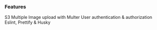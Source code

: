 ### Features

S3 Multiple Image upload with Multer
User authentication & authorization
Eslint, Prettify & Husky 